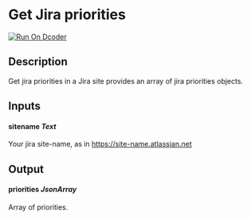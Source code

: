 # Get Jira priorities

[![Run On Dcoder](https://static-content.dcoder.tech/dcoder-assets/run-on-dcoder.svg)](https://code.dcoder.tech/feed/block/60f0360f0430bbfdb0d4b84a)

## Description

Get jira priorities in a Jira site provides an array of jira priorities objects.

## Inputs

#### **sitename** _Text_

Your jira site-name, as in https://site-name.atlassian.net

## Output

#### **priorities** _JsonArray_

Array of priorities.
